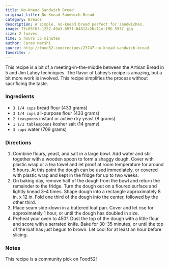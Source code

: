 ```yaml
---
title: No-Knead Sandwich Bread
original_title: No-Knead Sandwich Bread
category: Breads
description: A simple, no-knead bread perfect for sandwiches.
image: 7fc05f63-1252-49a3-897f-84812c2bc11e-IMG_5937.jpg
size: 2 loaves
time: 5 hours 35 minutes
author: Carey Nershi
source: http://food52.com/recipes/23747-no-knead-sandwich-bread
favorite: ✓
---
```


This recipe is a bit of a meeting-in-the-middle between the Artisan Bread in 5 and Jim Lahey techniques. The flavor of Lahey’s recipe is amazing, but a bit more work is involved. This recipe simplifies the process without sacrificing the taste.

### Ingredients

* `3 1/4 cups` bread flour (433 grams)
* `3 1/4 cups` all-purpose flour (433 grams)
* `2 teaspoons` instant or active dry yeast (8 grams)
* `1 1/2 tablespoons` kosher salt (14 grams)
* `3 cups` water (709 grams)

### Directions

1. Combine flours, yeast, and salt in a large bowl. Add water and stir together with a wooden spoon to form a shaggy dough. Cover with plastic wrap or a tea towel and let proof at room temperature for around 5 hours. At this point the dough can be used immediately, or covered with plastic wrap and kept in the fridge for up to two weeks.
2. On baking day, remove half of the dough from the bowl and return the remainder to the fridge. Turn the dough out on a floured surface and lightly knead 3–4 times. Shape dough into a rectangle approximately 8 in. x 12 in. Fold one third of the dough into the center, followed by the other third.
3. Place seam side-down in a buttered loaf pan. Cover and let rise for approximately 1 hour, or until the dough has doubled in size.
4. Preheat your oven to 450°. Dust the top of the dough with a little flour and score with a serrated knife. Bake for 30–35 minutes, or until the top of the loaf has just begun to brown. Let cool for at least an hour before slicing.

### Notes

This recipe is a community pick on Food52!